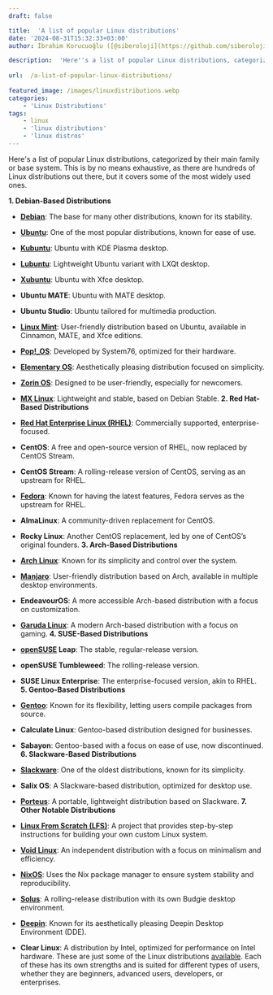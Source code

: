 ```yaml
---
draft: false

title:  'A list of popular Linux distributions'
date: '2024-08-31T15:32:33+03:00'
author: İbrahim Korucuoğlu ([@siberoloji](https://github.com/siberoloji))

description:  'Here''s a list of popular Linux distributions, categorized by their main family or base system.' 
 
url:  /a-list-of-popular-linux-distributions/
 
featured_image: /images/linuxdistributions.webp
categories:
    - 'Linux Distributions'
tags:
    - linux
    - 'linux distributions'
    - 'linux distros'
---
```

Here's a list of popular Linux distributions, categorized by their main family or base system. This is by no means exhaustive, as there are hundreds of Linux distributions out there, but it covers some of the most widely used ones.

**1. Debian-Based Distributions**
* **<a href="https://www.siberoloji.com/introduction-to-debian-linux-a-comprehensive-guide-for-newcomers/" data-type="post" data-id="1501">Debian</a>**: The base for many other distributions, known for its stability.

* **<a href="https://www.siberoloji.com/introduction-to-ubuntu-linux-a-beginners-guide" data-type="link" data-id="https://www.siberoloji.com/introduction-to-ubuntu-linux-a-beginners-guide">Ubuntu</a>**: One of the most popular distributions, known for ease of use.

* **<a href="https://www.siberoloji.com/introduction-to-kubuntu-linux-a-beginners-guide">Kubuntu</a>**: Ubuntu with KDE Plasma desktop.

* **<a href="https://www.siberoloji.com/introduction-to-lubuntu-linux-a-beginners-guide/">Lubuntu</a>**: Lightweight Ubuntu variant with LXQt desktop.

* **<a href="https://www.siberoloji.com/a-beginners-guide-to-xubuntu-the-lightweight-and-user-friendly-linux-distribution/">Xubuntu</a>**: Ubuntu with Xfce desktop.

* **Ubuntu MATE**: Ubuntu with MATE desktop.

* **Ubuntu Studio**: Ubuntu tailored for multimedia production.

* **<a href="https://www.siberoloji.com/a-beginners-guide-to-linux-mint-the-ideal-linux-distribution-for-new-users">Linux Mint</a>**: User-friendly distribution based on Ubuntu, available in Cinnamon, MATE, and Xfce editions.

* **<a href="https://www.siberoloji.com/a-beginners-guide-to-pop_os-linux-distribution">Pop!_OS</a>**: Developed by System76, optimized for their hardware.

* **<a href="https://www.siberoloji.com/an-introduction-to-elementary-os-the-perfect-linux-distribution-for-beginners/">Elementary OS</a>**: Aesthetically pleasing distribution focused on simplicity.

* **<a href="https://www.siberoloji.com/a-beginners-guide-to-zorin-os-the-best-linux-distribution-for-new-users/">Zorin OS</a>**: Designed to be user-friendly, especially for newcomers.

* **<a href="https://www.siberoloji.com/a-beginners-guide-to-mx-linux-a-fast-reliable-and-user-friendly-distribution">MX Linux</a>**: Lightweight and stable, based on Debian Stable.
**2. Red Hat-Based Distributions**
* **<a href="https://www.siberoloji.com/a-beginners-guide-to-red-hat-enterprise-linux-rhel/">Red Hat Enterprise Linux (RHEL)</a>**: Commercially supported, enterprise-focused.

* **CentOS**: A free and open-source version of RHEL, now replaced by CentOS Stream.

* **CentOS Stream**: A rolling-release version of CentOS, serving as an upstream for RHEL.

* **<a href="https://www.siberoloji.com/a-beginners-guide-to-fedora-linux-distribution/">Fedora</a>**: Known for having the latest features, Fedora serves as the upstream for RHEL.

* **AlmaLinux**: A community-driven replacement for CentOS.

* **Rocky Linux**: Another CentOS replacement, led by one of CentOS’s original founders.
**3. Arch-Based Distributions**
* **<a href="https://www.siberoloji.com/a-beginners-guide-to-arch-linux-distribution/">Arch Linux</a>**: Known for its simplicity and control over the system.

* **<a href="https://www.siberoloji.com/a-beginners-guide-to-manjaro-linux-distribution/">Manjaro</a>**: User-friendly distribution based on Arch, available in multiple desktop environments.

* **EndeavourOS**: A more accessible Arch-based distribution with a focus on customization.

* **<a href="https://www.siberoloji.com/garuda-linux-distribution-a-beginners-guide/">Garuda Linux</a>**: A modern Arch-based distribution with a focus on gaming.
**4. SUSE-Based Distributions**
* **<a href="https://www.siberoloji.com/opensuse-linux-distribution-a-beginners-guide/">openSUSE</a> Leap**: The stable, regular-release version.

* **openSUSE Tumbleweed**: The rolling-release version.

* **SUSE Linux Enterprise**: The enterprise-focused version, akin to RHEL.
**5. Gentoo-Based Distributions**
* **<a href="https://www.siberoloji.com/a-beginners-guide-to-gentoo-linux-what-you-need-to-know/">Gentoo</a>**: Known for its flexibility, letting users compile packages from source.

* **Calculate Linux**: Gentoo-based distribution designed for businesses.

* **Sabayon**: Gentoo-based with a focus on ease of use, now discontinued.
**6. Slackware-Based Distributions**
* **<a href="https://www.siberoloji.com/a-beginners-guide-to-slackware-linux-distribution/">Slackware</a>**: One of the oldest distributions, known for its simplicity.

* **Salix OS**: A Slackware-based distribution, optimized for desktop use.

* **<a href="https://www.siberoloji.com/getting-started-with-porteus-linux-a-lightweight-and-versatile-distribution-for-beginners/">Porteus</a>**: A portable, lightweight distribution based on Slackware.
**7. Other Notable Distributions**
* **<a href="https://www.siberoloji.com/linux-from-scratch-lfs-for-beginners-a-comprehensive-guide-to-building-your-own-linux-distribution/">Linux From Scratch (LFS)</a>**: A project that provides step-by-step instructions for building your own custom Linux system.

* **<a href="https://www.siberoloji.com/a-beginners-guide-to-void-linux-distribution/">Void Linux</a>**: An independent distribution with a focus on minimalism and efficiency.

* **<a href="https://www.siberoloji.com/a-beginners-guide-to-nixos-linux-distribution/">NixOS</a>**: Uses the Nix package manager to ensure system stability and reproducibility.

* **<a href="https://www.siberoloji.com/a-beginners-guide-to-solus-linux-distribution/">Solus</a>**: A rolling-release distribution with its own Budgie desktop environment.

* **<a href="https://www.siberoloji.com/a-beginners-guide-to-deepin-linux-distribution/">Deepin</a>**: Known for its aesthetically pleasing Deepin Desktop Environment (DDE).

* **Clear Linux**: A distribution by Intel, optimized for performance on Intel hardware.
These are just some of the Linux distributions <a href="http://www.distrowatch.com" target="_blank" rel="noopener" title="">available</a>. Each of these has its own strengths and is suited for different types of users, whether they are beginners, advanced users, developers, or enterprises.
